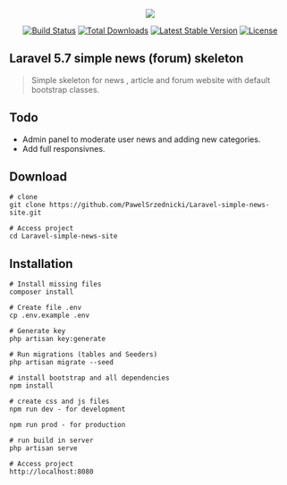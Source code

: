 <p align="center"><img src="https://laravel.com/assets/img/components/logo-laravel.svg"></p>

<p align="center">
<a href="https://travis-ci.org/laravel/framework"><img src="https://travis-ci.org/laravel/framework.svg" alt="Build Status"></a>
<a href="https://packagist.org/packages/laravel/framework"><img src="https://poser.pugx.org/laravel/framework/d/total.svg" alt="Total Downloads"></a>
<a href="https://packagist.org/packages/laravel/framework"><img src="https://poser.pugx.org/laravel/framework/v/stable.svg" alt="Latest Stable Version"></a>
<a href="https://packagist.org/packages/laravel/framework"><img src="https://poser.pugx.org/laravel/framework/license.svg" alt="License"></a>
</p>

## Laravel 5.7 simple news (forum) skeleton
> Simple skeleton for news , article and forum website with default  bootstrap classes. 

## Todo
* Admin panel to moderate  user news and adding new categories.
* Add full responsivnes.

## Download
```
# clone
git clone https://github.com/PawelSrzednicki/Laravel-simple-news-site.git

# Access project
cd Laravel-simple-news-site
```

## Installation
```
# Install missing files
composer install

# Create file .env
cp .env.example .env

# Generate key
php artisan key:generate

# Run migrations (tables and Seeders)
php artisan migrate --seed

# install bootstrap and all dependencies
npm install

# create css and js files 
npm run dev - for development

npm run prod - for production

# run build in server
php artisan serve

# Access project
http://localhost:8080
```
